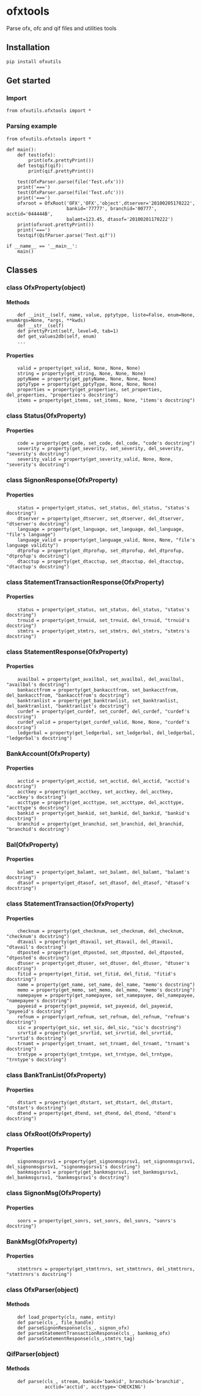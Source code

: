 # ofxtools
Parse ofx, ofc and qif files and utilities tools

## Installation

```bash
pip install ofxutils
```
## Get started

### Import

```
from ofxutils.ofxtools import *
```
### Parsing example

```
from ofxutils.ofxtools import *

def main():
    def test(ofx):
        print(ofx.prettyPrint())
    def testqif(qif):
        print(qif.prettyPrint())

    test(OfxParser.parse(file('Test.ofx')))  
    print('===')
    test(OfxParser.parse(file('Test.ofc')))
    print('===')
    ofxroot = OfxRoot('OFX','OFX','object',dtserver='20100205170222',
                      bankid='77777', branchid='00777', acctid='044444B',
                      balamt=123.45, dtasof='20100201170222')
    print(ofxroot.prettyPrint())
    print('===')
    testqif(QifParser.parse('Test.qif'))  

if __name__ == '__main__': 
    main()
```

## Classes

### class OfxProperty(object)

#### Methods

```
    def __init__(self, name, value, pptytype, liste=False, enum=None, enumArgs=None, *args, **kwds)
    def __str__(self)
    def prettyPrint(self, level=0, tab=1)
    def get_values2db(self, enum)
    ...
```

#### Properties

```
    valid = property(get_valid, None, None, None)
    string = property(get_string, None, None, None)
    pptyName = property(get_pptyName, None, None, None)
    pptyType = property(get_pptyType, None, None, None)
    properties = property(get_properties, set_properties, del_properties, "properties's docstring")
    items = property(get_items, set_items, None, "items's docstring")
```

### class Status(OfxProperty)

#### Properties

```
    code = property(get_code, set_code, del_code, "code's docstring")
    severity = property(get_severity, set_severity, del_severity, "severity's docstring")
    severity_valid = property(get_severity_valid, None, None, "severity's docstring")
```

### class SignonResponse(OfxProperty)

#### Properties

```
    status = property(get_status, set_status, del_status, "status's docstring")
    dtserver = property(get_dtserver, set_dtserver, del_dtserver, "dtserver's docstring")
    language = property(get_language, set_language, del_language, "file's language")
    language_valid = property(get_language_valid, None, None, "file's language validity")
    dtprofup = property(get_dtprofup, set_dtprofup, del_dtprofup, "dtprofup's docstring")
    dtacctup = property(get_dtacctup, set_dtacctup, del_dtacctup, "dtacctup's docstring")
```

### class StatementTransactionResponse(OfxProperty)

#### Properties

```
    status = property(get_status, set_status, del_status, "status's docstring")
    trnuid = property(get_trnuid, set_trnuid, del_trnuid, "trnuid's docstring")
    stmtrs = property(get_stmtrs, set_stmtrs, del_stmtrs, "stmtrs's docstring")
```

### class StatementResponse(OfxProperty)

#### Properties

```
    availbal = property(get_availbal, set_availbal, del_availbal, "availbal's docstring")
    bankacctfrom = property(get_bankacctfrom, set_bankacctfrom, del_bankacctfrom, "bankacctfrom's docstring")
    banktranlist = property(get_banktranlist, set_banktranlist, del_banktranlist, "banktranlist's docstring")
    curdef = property(get_curdef, set_curdef, del_curdef, "curdef's docstring")
    curdef_valid = property(get_curdef_valid, None, None, "curdef's docstring")
    ledgerbal = property(get_ledgerbal, set_ledgerbal, del_ledgerbal, "ledgerbal's docstring")
```

### BankAccount(OfxProperty)

#### Properties

```
    acctid = property(get_acctid, set_acctid, del_acctid, "acctid's docstring")
    acctkey = property(get_acctkey, set_acctkey, del_acctkey, "acctkey's docstring")
    accttype = property(get_accttype, set_accttype, del_accttype, "accttype's docstring")
    bankid = property(get_bankid, set_bankid, del_bankid, "bankid's docstring")
    branchid = property(get_branchid, set_branchid, del_branchid, "branchid's docstring")
```

### Bal(OfxProperty)

#### Properties

```
    balamt = property(get_balamt, set_balamt, del_balamt, "balamt's docstring")
    dtasof = property(get_dtasof, set_dtasof, del_dtasof, "dtasof's docstring")
```

### class StatementTransaction(OfxProperty)

#### Properties

```
    checknum = property(get_checknum, set_checknum, del_checknum, "checknum's docstring")
    dtavail = property(get_dtavail, set_dtavail, del_dtavail, "dtavail's docstring")
    dtposted = property(get_dtposted, set_dtposted, del_dtposted, "dtposted's docstring")
    dtuser = property(get_dtuser, set_dtuser, del_dtuser, "dtuser's docstring")
    fitid = property(get_fitid, set_fitid, del_fitid, "fitid's docstring")
    name = property(get_name, set_name, del_name, "memo's docstring")
    memo = property(get_memo, set_memo, del_memo, "memo's docstring")
    namepayee = property(get_namepayee, set_namepayee, del_namepayee, "namepayee's docstring")
    payeeid = property(get_payeeid, set_payeeid, del_payeeid, "payeeid's docstring")
    refnum = property(get_refnum, set_refnum, del_refnum, "refnum's docstring")
    sic = property(get_sic, set_sic, del_sic, "sic's docstring")
    srvrtid = property(get_srvrtid, set_srvrtid, del_srvrtid, "srvrtid's docstring")
    trnamt = property(get_trnamt, set_trnamt, del_trnamt, "trnamt's docstring")
    trntype = property(get_trntype, set_trntype, del_trntype, "trntype's docstring")
```

### class BankTranList(OfxProperty)

#### Properties

```
    dtstart = property(get_dtstart, set_dtstart, del_dtstart, "dtstart's docstring")
    dtend = property(get_dtend, set_dtend, del_dtend, "dtend's docstring")
```

### class OfxRoot(OfxProperty)

#### Properties

```
    signonmsgsrsv1 = property(get_signonmsgsrsv1, set_signonmsgsrsv1, del_signonmsgsrsv1, "signonmsgsrsv1's docstring")
    bankmsgsrsv1 = property(get_bankmsgsrsv1, set_bankmsgsrsv1, del_bankmsgsrsv1, "bankmsgsrsv1's docstring")
```

### class SignonMsg(OfxProperty)

#### Properties

```
    sonrs = property(get_sonrs, set_sonrs, del_sonrs, "sonrs's docstring")
```

### BankMsg(OfxProperty)

#### Properties

```
    stmttrnrs = property(get_stmttrnrs, set_stmttrnrs, del_stmttrnrs, "stmttrnrs's docstring")
```

### class OfxParser(object)

#### Methods

```
    def load_property(cls, name, entity)
    def parse(cls_, file_handle)
    def parseSignonResponse(cls_, signon_ofx)
    def parseStatementTransactionResponse(cls_, bankmsg_ofx)
    def parseStatementResponse(cls_,stmtrs_tag)
```

### QifParser(object)

#### Methods

```
    def parse(cls_, stream, bankid='bankid', branchid='branchid',
              acctid='acctid', accttype='CHECKING')
```
    
    
   
